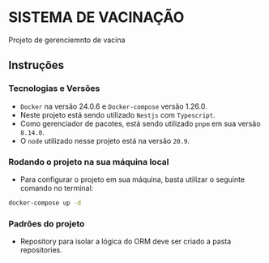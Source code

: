 # SISTEMA DE VACINAÇÃO

Projeto de gerenciemnto de vacina

## Instruções

### Tecnologias e Versões

- `Docker` na versão 24.0.6 e `Docker-compose` versão 1.26.0.
- Neste projeto está sendo utilizado `Nestjs` com `Typescript`.
- Como gerenciador de pacotes, está sendo utilizado `pnpm` em sua versão `8.14.0`.
- O `node` utilizado nesse projeto está na versão `20.9`.

### Rodando o projeto na sua máquina local

- Para configurar o projeto em sua máquina, basta utilizar o seguinte comando no terminal:

```sh
docker-compose up -d
```

### Padrões do projeto

- Repository para isolar a lógica do ORM deve ser criado a pasta repositories.
